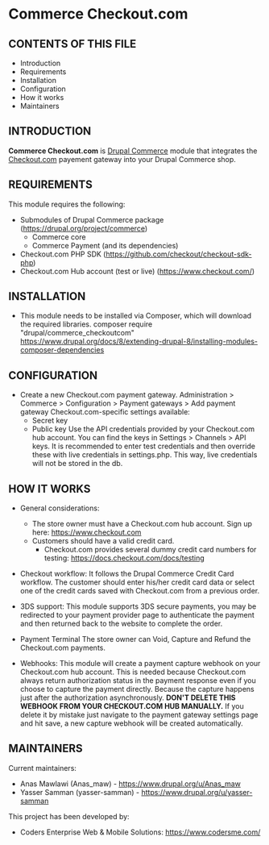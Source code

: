 # Commerce Checkout.com

## CONTENTS OF THIS FILE

 * Introduction
 * Requirements
 * Installation
 * Configuration
 * How it works
 * Maintainers

## INTRODUCTION

**Commerce Checkout.com** is [Drupal Commerce](https://drupal.org/project/commerce)
module that integrates the [Checkout.com](https://www.checkout.com/) payement
gateway into your Drupal Commerce shop.


## REQUIREMENTS

This module requires the following:
* Submodules of Drupal Commerce package (https://drupal.org/project/commerce)
  - Commerce core
  - Commerce Payment (and its dependencies)
* Checkout.com PHP SDK (https://github.com/checkout/checkout-sdk-php)
* Checkout.com Hub account (test or live) (https://www.checkout.com/)


## INSTALLATION

* This module needs to be installed via Composer, which will download
the required libraries.
composer require "drupal/commerce_checkoutcom"
https://www.drupal.org/docs/8/extending-drupal-8/installing-modules-composer-dependencies

## CONFIGURATION

* Create a new Checkout.com payment gateway.
  Administration > Commerce > Configuration > Payment gateways > Add payment gateway
  Checkout.com-specific settings available:
  - Secret key
  - Public key
  Use the API credentials provided by your Checkout.com hub account.
  You can find the keys in Settings > Channels > API keys.
  It is recommended to enter test credentials and then override these with live
  credentials in settings.php. This way, live credentials will not be stored in
  the db.


## HOW IT WORKS

* General considerations:
  - The store owner must have a Checkout.com hub account.
    Sign up here:
    https://www.checkout.com
  - Customers should have a valid credit card.
    - Checkout.com provides several dummy credit card numbers for testing:
      https://docs.checkout.com/docs/testing

* Checkout workflow:
  It follows the Drupal Commerce Credit Card workflow.
  The customer should enter his/her credit card data
  or select one of the credit cards saved with Checkout.com
  from a previous order.

* 3DS support:
  This module supports 3DS secure payments, you may be redirected to your
  payment provider page to authenticate the payment and then returned back to
  the website to complete the order.

* Payment Terminal
  The store owner can Void, Capture and Refund the Checkout.com payments.

* Webhooks:
  This module will create a payment capture webhook on your Checkout.com hub
  account. This is needed because Checkout.com always return authorization
  status in the payment response even if you choose to capture the payment
  directly. Because the capture happens just after the authorization
  asynchronously.
  **DON'T DELETE THIS WEBHOOK FROM YOUR CHECKOUT.COM HUB MANUALLY.** If you
  delete it by mistake just navigate to the payment gateway settings page
  and hit save, a new capture webhook will be created automatically.


## MAINTAINERS

Current maintainers:
* Anas Mawlawi (Anas_maw) - https://www.drupal.org/u/Anas_maw
* Yasser Samman (yasser-samman) - https://www.drupal.org/u/yasser-samman

This project has been developed by:
* Coders Enterprise Web & Mobile Solutions: https://www.codersme.com/
